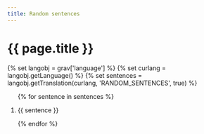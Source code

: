 ```yaml
---
title: Random sentences
---
```


<style type="text/css">
/* https://stackoverflow.com/a/13184714/2828287 */
a.anchor {
    display: block;
    position: relative;
    top: -46px;
    visibility: hidden;
}

@keyframes fade { from {
  background: #ff07;
  box-shadow: 0 0 1em yellow;
  border-radius: 1em;
}}

.highlight {
  animation: fade 2s;
  padding-left: 2em;
  margin-left: -2em;
  padding-right: 1em;
  margin-right: -1em;
}
</style>

<h1> {{ page.title }} </h1>

{% set langobj  = grav['language'] %}
{% set curlang  = langobj.getLanguage() %}
{% set sentences = langobj.getTranslation(curlang, 'RANDOM_SENTENCES', true) %}

<ol>
{% for sentence in sentences %}
    <li><a class="anchor" id="{{loop.index}}"></a><p id="p{{loop.index}}"> {{ sentence }} </p></li>
{% endfor %}
</ol>

<script type="text/javascript">
    // cf. https://chat.stackexchange.com/transcript/message/55084622#55084622
    var highlight = function() {
        var id = window.location.hash.split("?")[0].slice(1);
        if (id) {
            var p = document.getElementById("p"+id);
            p.innerHTML = "<span class='highlight'>" + p.innerHTML + "</span>";
        }
    }
    window.onhashchange = highlight;
    highlight();
</script>
